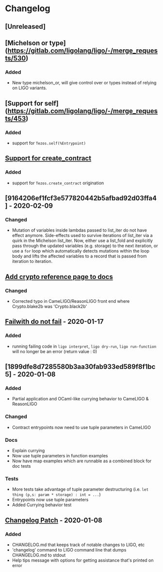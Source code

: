# Changelog

## [Unreleased]

## [Michelson or type] (https://gitlab.com/ligolang/ligo/-/merge_requests/530)
### Added
- New type michelson_or, will give control over or types instead of relying on LIGO variants.

## [Support for self] (https://gitlab.com/ligolang/ligo/-/merge_requests/453)
### Added
- support for `Tezos.self(%Entrypoint)`

## [Support for create_contract](https://gitlab.com/ligolang/ligo/-/merge_requests/459)
### Added
- support for `Tezos.create_contract` origination

## [9164206ef1fcf3e577820442b5afbad92d03ffa4] - 2020-02-09
### Changed
- Mutation of variables inside lambdas passed to list_iter do not have effect anymore. Side-effects used to survive iterations of list_iter via a quirk in the Michelson list_iter. Now, either use a list_fold and explicitly pass through the updated variables (e.g. storage) to the next iteration, or use a `for` loop which automatically detects mutations within the loop body and lifts the affected variables to a record that is passed from iteration to iteration.

## [Add crypto reference page to docs](https://gitlab.com/ligolang/ligo/-/merge_requests/370)
### Changed
- Corrected typo in CameLIGO/ReasonLIGO front end where Crypto.blake2b was 'Crypto.black2b'
	
## [Failwith do not fail](https://gitlab.com/ligolang/ligo/merge_requests/337) - 2020-01-17
### Added
- running failing code in `ligo interpret`, `ligo dry-run`, `ligo run-function` will no longer be an error (return value : 0)
	
## [1899dfe8d7285580b3aa30fab933ed589f8f1bc5] - 2020-01-08
### Added
- Partial application and OCaml-like currying behavior to CameLIGO & ReasonLIGO

### Changed
- Contract entrypoints now need to use tuple parameters in CameLIGO

### Docs
- Explain currying
- Now use tuple parameters in function examples
- Now have map examples which are runnable as a combined block for doc tests

### Tests
- More tests take advantage of tuple parameter destructuring (i.e.
`let thing (p,s: param * storage) : int = ...`)
- Entrypoints now use tuple parameters
- Added Currying behavior test


## [Changelog Patch](https://gitlab.com/ligolang/ligo/merge_requests/300) - 2020-01-08
### Added
- CHANGELOG.md that keeps track of notable changes to LIGO, etc
- 'changelog' command to LIGO command line that dumps CHANGELOG.md to stdout
- Help tips message with options for getting assistance that's printed on error
